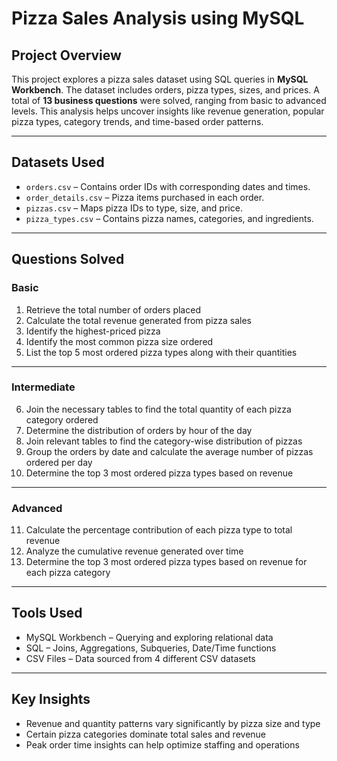 # Pizza Sales Analysis using MySQL

## Project Overview
This project explores a pizza sales dataset using SQL queries in **MySQL Workbench**. The dataset includes orders, pizza types, sizes, and prices. A total of **13 business questions** were solved, ranging from basic to advanced levels. This analysis helps uncover insights like revenue generation, popular pizza types, category trends, and time-based order patterns.

---

## Datasets Used

- `orders.csv` – Contains order IDs with corresponding dates and times.
- `order_details.csv` – Pizza items purchased in each order.
- `pizzas.csv` – Maps pizza IDs to type, size, and price.
- `pizza_types.csv` – Contains pizza names, categories, and ingredients.

---

## Questions Solved

### Basic

1. Retrieve the total number of orders placed  
2. Calculate the total revenue generated from pizza sales  
3. Identify the highest-priced pizza  
4. Identify the most common pizza size ordered  
5. List the top 5 most ordered pizza types along with their quantities  

---

### Intermediate

6. Join the necessary tables to find the total quantity of each pizza category ordered  
7. Determine the distribution of orders by hour of the day  
8. Join relevant tables to find the category-wise distribution of pizzas  
9. Group the orders by date and calculate the average number of pizzas ordered per day  
10. Determine the top 3 most ordered pizza types based on revenue  

---

### Advanced

11. Calculate the percentage contribution of each pizza type to total revenue  
12. Analyze the cumulative revenue generated over time  
13. Determine the top 3 most ordered pizza types based on revenue for each pizza category  

---

##  Tools Used

- MySQL Workbench – Querying and exploring relational data
- SQL – Joins, Aggregations, Subqueries, Date/Time functions
- CSV Files – Data sourced from 4 different CSV datasets

---

## Key Insights

- Revenue and quantity patterns vary significantly by pizza size and type
- Certain pizza categories dominate total sales and revenue
- Peak order time insights can help optimize staffing and operations

